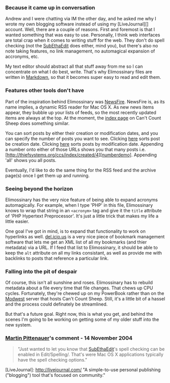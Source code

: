 <!--
title: A different animal
date : 29 October 2004 - 8:20 pm
updated: 14 November 2004 - 8:11 am
slug: blog-engine
tags: elimossinary
-->


### Because it came up in conversation ###

Andrew and I were chatting via IM the other day, and he asked me why I wrote my own blogging software instead of using my [LiveJournal][] account. Well, there are a couple of reasons. First and foremost is that I wanted something that was easy to use. Personally, I think web interfaces are total crap when it comes to writing stuff for the web. They don't do spell checking (not the [SubEthaEdit][] does either, mind you), but there's also no note taking features, no link management, no automagical expansion of accronyms, etc.

My text editor should abstract all that stuff away from me so I can concentrate on what I do best, write. That's why Elimossinary files are written in [Markdown][], so that it becomes super easy to read and edit them.


### Features other tools don't have ###

Part of the inspiration behind Elimossinary was [NewsFire][]. NewsFire is, as its name implies, a dynamic RSS reader for Mac OS X. As new news items appear, they bubble up your lists of feeds, so the most recently updated items are always at the top. At the moment, the [index page][ccs] on Can't Count Sheep does something similar.

You can sort posts by either their creation or modification dates, and you can specify the number of posts you want to see. Clicking [here][ccscreated] sorts post be creation date. Clicking [here][cssmodified] sorts posts by modification date. Appending a number onto either of those URLs shows you that many posts i.e. [http://thiefsystems.org/ccs/index/created/4][numberdemo]. Appending 'all' shows you all posts.

Eventually, I'd like to do the same thing for the RSS feed and the archive page(s) once I get them up and running.


### Seeing beyond the horizon ###

Elimossinary has the very nice feature of being able to expand acronyms automagically. For example, when I type 'PHP' in this file, Elimossinary knows to wrap that string in an `<acronym>` tag and give it the `title` attribute of 'PHP Hypertext Preprocessor'. It's just a little trick that makes my life a little easier.

One goal I've got in mind, is to expand that functionality to work on hyperlinks as well. [del.icio.us][] is a very nice piece of bookmark management software that lets me get an XML list of all my bookmarks (and thier metadata) via a URL. If I feed that list to Elimossinary, it should be able to keep the `alt` attribute on all my links consistant, as well as provide me with backlinks to posts that reference a particular link.


### Falling into the pit of despair ###

Of course, this isn't all sunshine and roses. Elimossinary has to rebuild metadata about a file every time that file changes. That chews up CPU cycles. Fortunately, they're chewed up on my PowerBook rather than on the [Modwest][] server that hosts Can't Count Sheep. Still, it's a little bit of a hassel and the process could definately be streamlined.

But that's a future goal. Right now, this is what you get, and behind the scenes I'm going to be working on getting some of my older stuff into the new system.

### [Martin Pittenauer][]'s comment - 14 November 2004 ###

> "Just wanted to let you know that [SubEthaEdit][]'s spell checking can be enabled in Edit/Spelling/. That's were Mac OS X applications typically have the spell checking options."


[LiveJournal]: http://livejournal.com/ "A simple-to-use personal publishing ("blogging") tool that's focused on community."

[SubEthaEdit]: http://www.codingmonkeys.de/subethaedit/ "Collaborative text editing. Share and Enjoy."

[Markdown]: http://daringfireball.net/projects/markdown/ "A text-to-HTML converstion tool for web writers"

[NewsFire]: http://www.newsfirerss.com/ "Mac RSS with Style."

[ccs]: /ccs/index "CCS: Index."

[ccscreated]: /ccs/index/created "CCS: Sort posts by creation date."

[cssmodified]: /ccs/index/modified "CCS: Sort posts by modification date."

[numberdemo]: /ccs/index/created/4 "CCS: Show the last four created posts."

[del.icio.us]: http://del.icio.us/ "Social bookmarking software"

[Modwest]: http://modwest.com/ "The best web hosting company in the business"

[Martin Pittenauer]: http://codingmonkeys.de/map/log/ "Martin Pittenauer (co-founder of TheCodingMonkeys): 0x2a"
